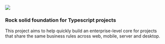 <!-- markdownlint-disable MD033 -->

<p align="left">
    <img src="https://raw.githubusercontent.com/conceptainc/rockts/master/logo.png"/>
</p>

### Rock solid foundation for Typescript projects

This project aims to help quickly build an enterprise-level core for projects that share the same business rules across web, mobile, server and desktop.

